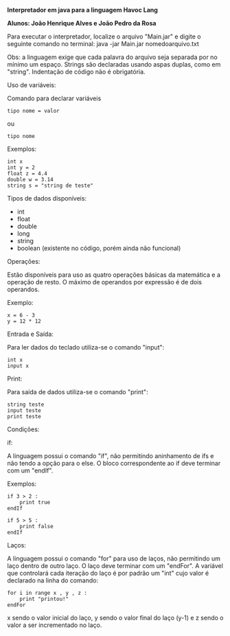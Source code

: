 **Interpretador em java para a linguagem Havoc Lang**

**Alunos: João Henrique Alves e João Pedro da Rosa**


Para executar o interpretador, localize o arquivo "Main.jar" e digite o seguinte comando no terminal: java -jar Main.jar nomedoarquivo.txt

Obs: a linguagem exige que cada palavra do arquivo seja separada por no mínimo um espaço. Strings são declaradas usando aspas duplas, como em "string". Indentação de código não é obrigatória.

Uso de variáveis:

Comando para declarar variáveis
```
tipo nome = valor
```
ou
```
tipo nome
```

Exemplos:

```
int x
int y = 2
float z = 4.4
double w = 3.14
string s = "string de teste"
```

Tipos de dados disponíveis:

 - int
 - float
 - double
 - long
 - string
 - boolean (existente no código, porém ainda não funcional)

Operações:

Estão disponíveis para uso as quatro operações básicas da matemática e a operação de resto.
O máximo de operandos por expressão é de dois operandos.

Exemplo:

```
x = 6 - 3
y = 12 * 12
```


Entrada e Saída:

Para ler dados do teclado utiliza-se o comando "input":

```
int x
input x
```

Print:

Para saída de dados utiliza-se o comando "print":

```
string teste
input teste
print teste
```
Condições:

if:

A linguagem possui o comando "if", não permitindo aninhamento de ifs e não tendo a opção para o else. O bloco correspondente ao if deve terminar com um "endIf".

Exemplos:


```
if 3 > 2 :
    print true
endIf
```
```
if 5 > 5 :
    print false
endIf
```

Laços:

A linguagem possui o comando "for" para uso de laços, não permitindo um laço dentro de outro laço. O laço deve terminar com um "endFor".
A variável que controlará cada iteração do laço é por padrão um "int" cujo valor é declarado na linha do comando:

```
for i in range x , y , z :
    print "printou!"
endFor
```

x sendo o valor inicial do laço, y sendo o valor final do laço (y-1) e z sendo o valor a ser incrementado no laço.